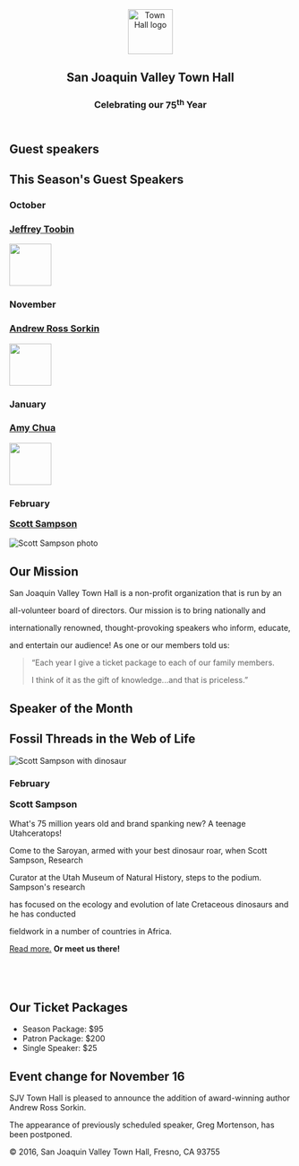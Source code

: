 <!DOCTYPE html>

<html lang="en">

<head>

<meta charset="utf-8">

<title>San Joaquin Valley Town Hall</title>

<link rel="shortcut icon" href="images/favicon.ico">

<link rel="stylesheet" href="styles/normalize.css">

<link rel="stylesheet" href="styles/c06x_main.css">

</head>

<body>

<header>

<img src="images/town_hall_logo.gif" alt="Town Hall logo" height="80">

<h2>San Joaquin Valley Town Hall</h2>

<h3>Celebrating our <span class="shadow">75<sup>th</sup></span> Year</h3>

</header>

<aside>

<h2>Guest speakers</h2>

<h2>This Season's Guest Speakers</h2>

<h3>October<h3>

<a href="http://www.jeffreytoobin.com/" target="blank">Jeffrey Toobin <br>

<img src="https://encrypted-tbn0.gstatic.com/images?q=tbn:ANd9GcSMOElWQ0RbdZ1VlfERyF4HM5kEQzo2kPSYaGXLzmauOIAQdh9X" style=width:75px;height:75px/></a>

<h3>November<h3>

<a href="http://www.andrewrosssorkin.com/" target="blank"> Andrew Ross Sorkin<br>

<img src="https://encrypted-tbn0.gstatic.com/images?q=tbn:ANd9GcS3PCQrLJk_qRjBx7-0Nv76bishYJE-XCAXSFL1132FZqEtsHvH" style=width:75px;height:75px/></a>

<h3>January<h3>

<a href="http://www.amychua.com/" target="blank">Amy Chua<br>

<img src="https://encrypted-tbn0.gstatic.com/images?q=tbn:ANd9GcTIj48ZigtooaXytaTrs1vDpiDKuScbKmTlErkH8z7vgopevrwR" style=width:75px;height:75px/></a>


<h3>February<br>

<a href="#">Scott Sampson</a></h3>

<img src="images/sampson75.jpg" alt="Scott Sampson photo"></aside>

<section>

<h2>Our Mission</h2>

<p>San Joaquin Valley Town Hall is a non-profit organization that is run by an

all-volunteer board of directors. Our mission is to bring nationally and

internationally renowned, thought-provoking speakers who inform, educate,

and entertain our audience! As one or our members told us:</p>

<blockquote>&ldquo;Each year I give a ticket package to each of our family members.

I think of it as the gift of knowledge...and that is priceless.&rdquo;</blockquote>

<h1>Speaker of the Month</h1>

<article>

<h2>Fossil Threads in the Web of Life</h2>

<img src="images/sampson_dinosaur.jpg" alt="Scott Sampson with dinosaur">

<h3>February<br>

Scott Sampson</h3>

<p>What's 75 million years old and brand spanking new? A teenage Utahceratops!

Come to the Saroyan, armed with your best dinosaur roar, when Scott Sampson, Research

Curator at the Utah Museum of Natural History, steps to the podium. Sampson's research

has focused on the ecology and evolution of late Cretaceous dinosaurs and he has conducted

fieldwork in a number of countries in Africa.</p>

<p><a href="#">Read more.</a>&nbsp;<b>Or meet us there!</b></p>

</article>

<h2><br>

</h2>

<h2>Our Ticket Packages</h2>

<ul>

<li>Season Package: $95</li>

<li>Patron Package: $200</li>

<li>Single Speaker: $25</li>

</ul>

</section>

<aside class= "aside2">

<h2>Event change for November 16</h2>

<p>SJV Town Hall is pleased to announce the addition of award-winning author Andrew Ross Sorkin.

The appearance of previously scheduled speaker, Greg Mortenson, has been postponed.</p>

</aside>

<main> </main>

<footer>

<p>&copy; 2016, San Joaquin Valley Town Hall, Fresno, CA 93755</p>

</footer>

</body>

</html>
